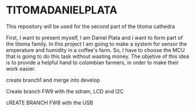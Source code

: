 # TITOMADANIELPLATA
This repository will be used for the second part of the titoma cathedra

First, I want to present myself, I am Daniel Plata and i want to form part of the titoma family. In this project I am going to make a system for sensor the emperature and humidity in a coffee's farm. So, I have to choose the MCU that is going to do this task without wasting money. The objetive of this idea is to provide a helpful hand to colombian farmers, in order to make their work easier.

create branch1 and merge into develop

Create branch FW9 with the sdram, LCD and I2C

cREATE BRANCH FW8 with the USB